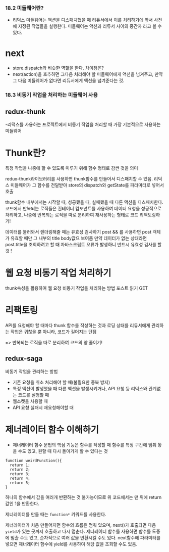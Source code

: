 ### 18.2 미들웨어란?

- 리덕스 미들웨어는 액션을 디스패치했을 때 리듀서에서 이를 처리하기에 앞서 사전에 지정된 작업들을 실행한다.
미들웨어는 액션과 리듀서 사이의 중간자 라고 볼 수 있다.

# next
- store.dispatch와 비슷한 역할을 한다.
차이점은?
- next(action)을 호추하면 그다음 처리해야 할 미들웨어에게 액션을 넘겨주고,
만약 그 다음 미들웨어가 없다면 리듀서에게 액션을 넘겨준다는 것.

### 18.3 비동기 작업을 처리하는 미들웨어 사용

## redux-thunk
-리덕스를 사용하는 프로젝트에서 비동기 작업을 처리할 때 가장 기본적으로 사용하는 미들웨어

# Thunk란?
특정 작업을 나중에 할 수 있도록 미루기 위해 함수 형태로 감싼 것을 의미

redux-thunk라이브러리를 사용하면 thunk함수를 만들어서 디스패치할 수 있음.
리덕스 미들웨어가 그 함수를 전달받아 store의 dispatch와 getState를 파라미터로 넣어서 호출

thunk함수 내부에서는 시작할 때, 성공했을 때, 실패했을 때 다른 액션을 디스패치한다.
코드에서 반복되는 로직들은 컨테이너 컴포넌트를 사용하여 데이터 요청을 성공적으로 처리하고,
나중에 반복되는 로직을 따로 분리하여 재사용하는 형태로 코드 리팩토링하기!

데이터를 불러와서 렌더링해줄 때는 유효성 검사하기
post && 를 사용하면 post 객체가 유효할 때만 그 내부의 title body값으 보여줌
만약 데이터가 없는 상태라면 post.title을 조회하려고 할 때
자바스크립트 오류가 발생하니 반드시 유효성 검사를 할 것 !

# 웹 요청 비동기 작업 처리하기

thunk속성을 활용하여 웹 요청 비동기 작업을 처리하는 방법
포스트 읽기 
GET

# 리팩토링

API를 요청해야 할 때마다 thunk 함수를 작성하는 것과 로딩 상태를 리듀서에게 관리하는 작업은
귀찮을 뿐 아니라, 코드가 길어지는 단점

=> 반복되는 로직을 따로 분리하여 코드의 양 줄이기!

## redux-saga
비동기 작업을 관리하는 방법

- 기존 요청을 취소 처리해야 할 때(불필요한 중복 방지)
- 특정 액션이 발생했을 때 다른 액션을 발생시키거나, API 요청 등 리덕스와 관계없는 코드를 실행할 때
- 웹소켓을 사용할 때
- API 요청 실패시 재요청해야할 때

# 제너레이터 함수 이해하기
- 제너레이터 함수 문법의 핵심 기능은 함수를 작성할 때 함수를 특정 구간에 멈춰 놓을 수도 있고, 원할 때 다시 돌아가게 할 수 있다는 것

```
function weirdFunction(){
  return 1;
  return 2;
  return 3;
  return 4;
  return 5;
}
```
하나의 함수에서 값을 여러개 반환하는 것 불가능이므로 위 코드에서는 맨 위에 return 값인 1을 반환한다.

제너레이터를 만들 때는 `function*` 키워드를 사용한다.

제너레이터가 처음 만들어지면 함수의 흐름은 멈춰 있으며, next()가 호출되면 다음 `yield`가 있는 곳까지 호출하고 다시 멈춘다.
제너레이터 함수를 사용하면 함수를 도중에 멈출 수도 있고, 순차적으로 여러 값을 반환시킬 수도 있다.
next함수에 파라미터를 넣으면 제너레이터 함수에 yield를 사용하여 해당 값을 조회할 수도 있음.
